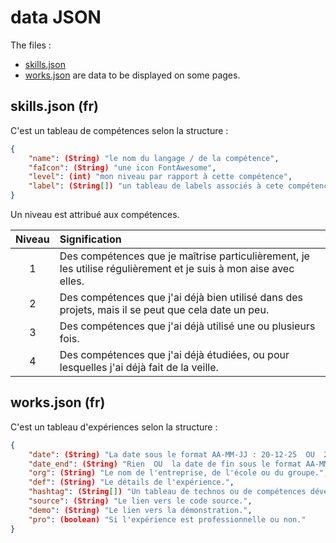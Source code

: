 # data JSON

The files : 
* [skills.json](./skills.json)
* [works.json](./works.json)
are data to be displayed on some pages. 

## skills.json (fr)

C'est un tableau de compétences selon la structure : 
```json 
{
    "name": (String) "le nom du langage / de la compétence",
    "faIcon": (String) "une icon FontAwesome",
    "level": (int) "mon niveau par rapport à cette compétence",
    "label": (String[]) "un tableau de labels associés à cete compétences et à d'autres"
}
```

Un niveau est attribué aux compétences.

| Niveau | Signification |
| :----: | :------- |
|   1    | Des compétences que je maîtrise particulièrement, je les utilise régulièrement et je suis à mon aise avec elles. |
|   2    | Des compétences que j'ai déjà bien utilisé dans des projets, mais il se peut que cela date un peu. |
|   3    | Des compétences que j'ai déjà utilisé une ou plusieurs fois. |
|   4    | Des compétences que j'ai déjà étudiées, ou pour lesquelles j'ai déjà fait de la veille. |

## works.json (fr)

C'est un tableau d'expériences selon la structure : 
```json
{
    "date": (String) "La date sous le format AA-MM-JJ : 20-12-25  OU  20-12-##  OU  -  20-##-##",
    "date_end": (String) "Rien  OU  la date de fin sous le format AA-MM-JJ : 20-12-25.",
    "org": (String) "Le nom de l'entreprise, de l'école ou du groupe.",
    "def": (String) "Le détails de l'expérience.",
    "hashtag": (String[]) "Un tableau de technos ou de compétences développées durant cette expérience.",
    "source": (String) "Le lien vers le code source.",
    "demo": (String) "Le lien vers la démonstration.",
    "pro": (boolean) "Si l'expérience est professionnelle ou non."
}
```